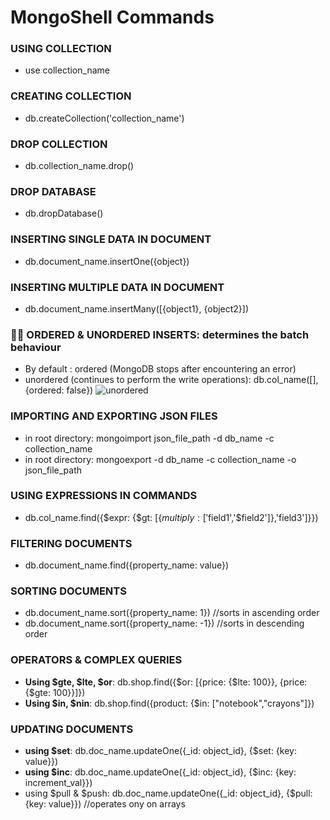 # MongoShell Commands 

### USING COLLECTION
* use collection_name

### CREATING COLLECTION
* db.createCollection('collection_name')

### DROP COLLECTION
* db.collection_name.drop()

### DROP DATABASE
* db.dropDatabase()

### INSERTING SINGLE DATA IN DOCUMENT
* db.document_name.insertOne({object})

### INSERTING MULTIPLE DATA IN DOCUMENT
* db.document_name.insertMany([{object1}, {object2}])
  
### 📍📍 ORDERED & UNORDERED INSERTS: determines the batch behaviour
* By default : ordered (MongoDB stops after encountering an error)<br>
* unordered (continues to perform the write operations): db.col_name([],{ordered: false})
![unordered](https://64.media.tumblr.com/33a083038b2190aa3472bf90112a7b23/tumblr_inline_piugntirwg1ravvkk_1280.png)

### IMPORTING AND EXPORTING JSON FILES
* in root directory: mongoimport json_file_path -d db_name -c collection_name
* in root directory: mongoexport -d db_name -c collection_name -o json_file_path

### USING EXPRESSIONS IN COMMANDS
* db.col_name.find({$expr: {$gt: [{$multiply: ['$field1','$field2']},'field3']}})

### FILTERING DOCUMENTS
* db.document_name.find({property_name: value})

### SORTING DOCUMENTS
- db.document_name.sort({property_name: 1}) //sorts in ascending order <br>
- db.document_name.sort({property_name: -1}) //sorts in descending order

### OPERATORS & COMPLEX QUERIES
- **Using $gte, $lte, $or**: db.shop.find({$or: [{price: {$lte: 100}}, {price: {$gte: 100}}]})
- **Using $in, $nin**: db.shop.find({product: {$in: ["notebook","crayons"]})

### UPDATING DOCUMENTS
- **using $set**:  db.doc_name.updateOne({_id: object_id}, {$set: {key: value}})
- **using $inc**:  db.doc_name.updateOne({_id: object_id}, {$inc: {key: increment_val}})
- using $pull & $push:  db.doc_name.updateOne({_id: object_id}, {$pull: {key: value}}) //operates ony on arrays
